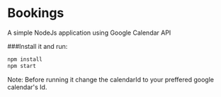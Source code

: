 # Bookings
A simple NodeJs application using Google Calendar API

###Install it and run:


```sh
npm install
npm start
```

Note: Before running it change the calendarId to your preffered google calendar's Id.

